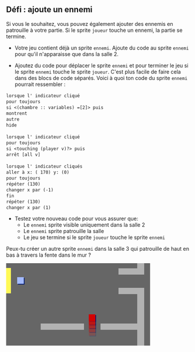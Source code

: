 ## Défi : ajoute un ennemi

Si vous le souhaitez, vous pouvez également ajouter des ennemis en patrouille à votre partie. Si le sprite `joueur` touche un ennemi, la partie se termine.

+ Votre jeu contient déjà un sprite `ennemi`. Ajoute du code au sprite `ennemi` pour qu'il n'apparaisse que dans la salle 2.

+ Ajoutez du code pour déplacer le sprite `ennemi` et pour terminer le jeu si le sprite `ennemi` touche le sprite `joueur`. C'est plus facile de faire cela dans des blocs de code séparés. Voici à quoi ton code du sprite `ennemi` pourrait ressembler :

```blocks3
lorsque l' indicateur cliqué
pour toujours
si <(chambre :: variables) =[2]> puis
montrent
autre
hide

lorsque l' indicateur cliqué
pour toujours
si <touching (player v)?> puis
arrêt [all v]

lorsque l' indicateur cliqués
aller à x: ( 170) y: (0)
pour toujours
répéter (130)
changer x par (-1)
fin
répéter (130)
changer x par (1)
```

+ Testez votre nouveau code pour vous assurer que: 
    + Le `ennemi` sprite visible uniquement dans la salle 2
    + Le `ennemi` sprite patrouille la salle
    + Le jeu se termine si le sprite `joueur` touche le sprite `ennemi`

Peux-tu créer un autre sprite `ennemi` dans la salle 3 qui patrouille de haut en bas à travers la fente dans le mur ?

![capture d’écran](images/world-enemy2.png)